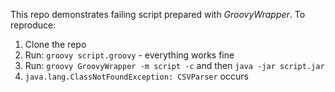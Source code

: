 This repo demonstrates failing script prepared with *GroovyWrapper*.
To reproduce:
1) Clone the repo
2) Run: `groovy script.groovy` - everything works fine
3) Run: `groovy GroovyWrapper -m script -c` and then `java -jar script.jar`
4) `java.lang.ClassNotFoundException: CSVParser` occurs
